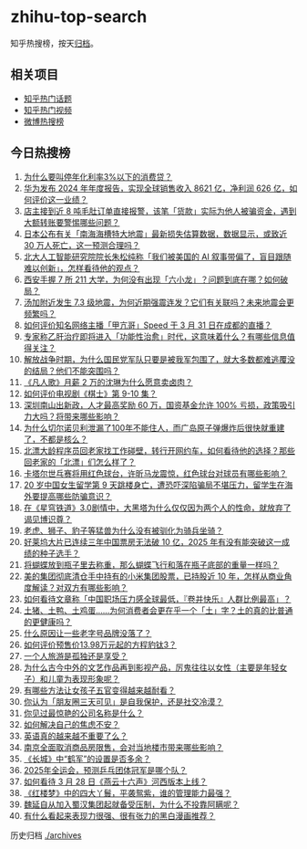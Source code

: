 # zhihu-top-search

知乎热搜榜，按天[归档](./archives)。

## 相关项目

- [知乎热门话题](https://github.com/justjavac/zhihu-trending-hot-questions)
- [知乎热门视频](https://github.com/justjavac/zhihu-trending-hot-video)
- [微博热搜榜](https://github.com/justjavac/weibo-trending-hot-search)

## 今日热搜榜

<!-- BEGIN -->
<!-- 最后更新时间 Tue Apr 01 2025 04:34:28 GMT+0800 (China Standard Time) -->

1. [为什么要叫停年化利率3%以下的消费贷？](https://www.zhihu.com/search?q=https%3A%2F%2Fapi.zhihu.com%2Fquestions%2F1889697306443489330)
1. [华为发布 2024 年年度报告，实现全球销售收入 8621 亿，净利润 626 亿，如何评价这一业绩？](https://www.zhihu.com/search?q=https%3A%2F%2Fapi.zhihu.com%2Fquestions%2F1890072669543691331)
1. [店主接到近 8 吨毛肚订单直接报警，该笔「货款」实际为他人被骗资金，遇到大额转账要警惕哪些问题？](https://www.zhihu.com/search?q=https%3A%2F%2Fapi.zhihu.com%2Fquestions%2F1890006565874005497)
1. [日本公布有关「南海海槽特大地震」最新损失估算数据，数据显示，或致近 30 万人死亡，这一预测合理吗？](https://www.zhihu.com/search?q=https%3A%2F%2Fapi.zhihu.com%2Fquestions%2F1890034523791652458)
1. [北大人工智能研究院院长朱松纯称「我们被美国的 AI 叙事带偏了，盲目跟随难以创新」，怎样看待他的观点？](https://www.zhihu.com/search?q=https%3A%2F%2Fapi.zhihu.com%2Fquestions%2F1890019994286384075)
1. [西安手握 7 所 211 大学，为何没有出现「六小龙」？问题到底在哪？如何破局？](https://www.zhihu.com/search?q=https%3A%2F%2Fapi.zhihu.com%2Fquestions%2F14175308229)
1. [汤加附近发生 7.3 级地震，为何近期强震连发？它们有关联吗？未来地震会更频繁吗？](https://www.zhihu.com/search?q=https%3A%2F%2Fapi.zhihu.com%2Fquestions%2F1889779548603773881)
1. [如何评价知名网络主播「甲亢哥」Speed 于 3 月 31 日在成都的直播？](https://www.zhihu.com/search?q=https%3A%2F%2Fapi.zhihu.com%2Fquestions%2F1890056140072669300)
1. [专家称乙肝治疗即将进入「功能性治愈」时代，这意味着什么？有哪些信息值得关注？](https://www.zhihu.com/search?q=https%3A%2F%2Fapi.zhihu.com%2Fquestions%2F1889733376111503281)
1. [解放战争时期，为什么国民党军队只要是被我军包围了，就大多数都难逃覆没的结局？他们不能突围吗？](https://www.zhihu.com/search?q=https%3A%2F%2Fapi.zhihu.com%2Fquestions%2F8686697720)
1. [《凡人歌》月薪 2 万的沈琳为什么愿意卖卤肉？](https://www.zhihu.com/search?q=https%3A%2F%2Fapi.zhihu.com%2Fquestions%2F667537804)
1. [如何评价电视剧《棋士》第 9-10 集？](https://www.zhihu.com/search?q=https%3A%2F%2Fapi.zhihu.com%2Fquestions%2F1889791825482575985)
1. [深圳南山出新政，人才最高奖励 60 万，国资基金允许 100% 亏损，政策吸引力大吗？将带来哪些影响？](https://www.zhihu.com/search?q=https%3A%2F%2Fapi.zhihu.com%2Fquestions%2F1888634247134273807)
1. [为什么切尔诺贝利泄漏了100年不能住人，而广岛原子弹爆炸后很快就重建了，不都是核么？](https://www.zhihu.com/search?q=https%3A%2F%2Fapi.zhihu.com%2Fquestions%2F21580418)
1. [北漂大龄程序员回老家找工作碰壁，转行开网约车，如何看待他的选择？那些回老家的「北漂」们怎么样了？](https://www.zhihu.com/search?q=https%3A%2F%2Fapi.zhihu.com%2Fquestions%2F1889018701115793691)
1. [卡塔尔世乓赛将用红色球台，许昕马龙震惊，红色球台对球员有哪些影响？](https://www.zhihu.com/search?q=https%3A%2F%2Fapi.zhihu.com%2Fquestions%2F1889954676474078317)
1. [20 岁中国女生留学第 9 天跳楼身亡，遭恐吓深陷骗局不堪压力，留学生在海外要提高哪些防骗意识？](https://www.zhihu.com/search?q=https%3A%2F%2Fapi.zhihu.com%2Fquestions%2F1889986059170963534)
1. [在《星穹铁道》3.0剧情中，大黑塔为什么仅仅因为两个人的性命，就放弃了谒见博识尊？](https://www.zhihu.com/search?q=https%3A%2F%2Fapi.zhihu.com%2Fquestions%2F1888631815763391442)
1. [老虎、狮子、豹子等猛兽为什么没有被驯化为骑兵坐骑？](https://www.zhihu.com/search?q=https%3A%2F%2Fapi.zhihu.com%2Fquestions%2F660170329)
1. [好莱坞大片已连续三年中国票房无法破 10 亿，2025 年有没有能突破这一成绩的种子选手？](https://www.zhihu.com/search?q=https%3A%2F%2Fapi.zhihu.com%2Fquestions%2F15687177258)
1. [将蝴蝶放到瓶子里去称重，那么蝴蝶飞行和落在瓶子底部的重量一样吗？](https://www.zhihu.com/search?q=https%3A%2F%2Fapi.zhihu.com%2Fquestions%2F12118577411)
1. [美的集团彻底清仓手中持有的小米集团股票，已持股近 10 年，怎样从商业角度解读？对双方有哪些影响？](https://www.zhihu.com/search?q=https%3A%2F%2Fapi.zhihu.com%2Fquestions%2F1889974044394217625)
1. [如何看待文章称「中国职场压力感全球最低，『卷并快乐』人群比例最高」？](https://www.zhihu.com/search?q=https%3A%2F%2Fapi.zhihu.com%2Fquestions%2F1889167513075558299)
1. [土猪、土鸭、土鸡蛋……为何消费者会更在乎一个「土」字？土的真的比普通的更健康吗？](https://www.zhihu.com/search?q=https%3A%2F%2Fapi.zhihu.com%2Fquestions%2F1890032511859527956)
1. [什么原因让一些老字号品牌没落了？](https://www.zhihu.com/search?q=https%3A%2F%2Fapi.zhihu.com%2Fquestions%2F59551072)
1. [如何评价预售价13.98万元起的方程豹钛3？](https://www.zhihu.com/search?q=https%3A%2F%2Fapi.zhihu.com%2Fquestions%2F1890132206229374845)
1. [一个人旅游是孤独还是享受？](https://www.zhihu.com/search?q=https%3A%2F%2Fapi.zhihu.com%2Fquestions%2F13460668292)
1. [为什么古今中外的文艺作品再到影视产品，厉鬼往往以女性（主要是年轻女子）和儿童为表现形象呢？](https://www.zhihu.com/search?q=https%3A%2F%2Fapi.zhihu.com%2Fquestions%2F15694005151)
1. [有哪些方法让女孩子五官变得越来越耐看？](https://www.zhihu.com/search?q=https%3A%2F%2Fapi.zhihu.com%2Fquestions%2F13608547444)
1. [你认为「朋友圈三天可见」是自我保护，还是社交冷漠？](https://www.zhihu.com/search?q=https%3A%2F%2Fapi.zhihu.com%2Fquestions%2F15655689469)
1. [你见过最惊艳的公司名称是什么？](https://www.zhihu.com/search?q=https%3A%2F%2Fapi.zhihu.com%2Fquestions%2F287340738)
1. [如何解决自己的焦虑不安？](https://www.zhihu.com/search?q=https%3A%2F%2Fapi.zhihu.com%2Fquestions%2F1887659195458881492)
1. [英语真的越来越不重要了么？](https://www.zhihu.com/search?q=https%3A%2F%2Fapi.zhihu.com%2Fquestions%2F393688168)
1. [南京全面取消商品房限售，会对当地楼市带来哪些影响？](https://www.zhihu.com/search?q=https%3A%2F%2Fapi.zhihu.com%2Fquestions%2F1889983827679600993)
1. [《长城》中“鹤军”的设置是否多余？](https://www.zhihu.com/search?q=https%3A%2F%2Fapi.zhihu.com%2Fquestions%2F53740406)
1. [2025年全运会，预测乒乓团体冠军是哪个队？](https://www.zhihu.com/search?q=https%3A%2F%2Fapi.zhihu.com%2Fquestions%2F14257697166)
1. [如何看待 3 月 28 日《燕云十六声》河西版本上线？](https://www.zhihu.com/search?q=https%3A%2F%2Fapi.zhihu.com%2Fquestions%2F15742172970)
1. [《红楼梦》中的四大丫鬟，平袭鸳紫，谁的管理能力最强？](https://www.zhihu.com/search?q=https%3A%2F%2Fapi.zhihu.com%2Fquestions%2F15651737338)
1. [魏延自从加入蜀汉集团起就备受压制，为什么不投靠阿瞒呢？](https://www.zhihu.com/search?q=https%3A%2F%2Fapi.zhihu.com%2Fquestions%2F11904101805)
1. [有什么看起来表现力很强、很有张力的黑白漫画推荐？](https://www.zhihu.com/search?q=https%3A%2F%2Fapi.zhihu.com%2Fquestions%2F6613817710)

<!-- END -->

历史归档 [./archives](./archives)
